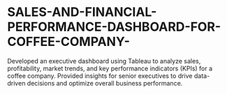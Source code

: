 # SALES-AND-FINANCIAL-PERFORMANCE-DASHBOARD-FOR-COFFEE-COMPANY-
Developed an executive dashboard using Tableau to analyze sales, profitability, market trends, and key performance indicators (KPIs) for a coffee company. Provided insights for senior executives to drive data-driven decisions and optimize overall business performance.
